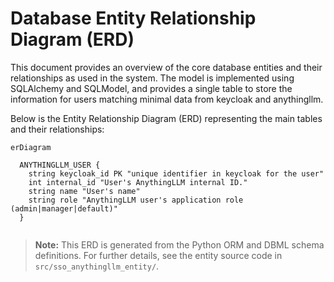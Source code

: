 # Database Entity Relationship Diagram (ERD)

This document provides an overview of the core database entities and their relationships as used in the system.
The model is implemented using SQLAlchemy and SQLModel, and provides a single table to store the information for users matching minimal data from keycloak and anythingllm.

Below is the Entity Relationship Diagram (ERD) representing the main tables and their relationships:

```mermaid
erDiagram

  ANYTHINGLLM_USER {
    string keycloak_id PK "unique identifier in keycloak for the user"
    int internal_id "User's AnythingLLM internal ID."
    string name "User's name"
    string role "AnythingLLM user's application role (admin|manager|default)"
  }
 
```

> **Note:** This ERD is generated from the Python ORM and DBML schema definitions. For further details, see the entity source code in `src/sso_anythingllm_entity/`.  

